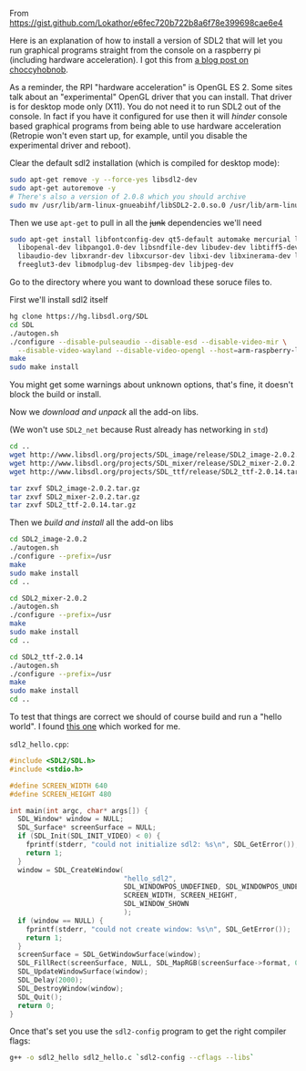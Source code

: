 From https://gist.github.com/Lokathor/e6fec720b722b8a6f78e399698cae6e4

Here is an explanation of how to install a version of SDL2 that will let you run graphical programs straight from the console on a raspberry pi (including hardware acceleration). I got this from [a blog post on choccyhobnob](https://choccyhobnob.com/sdl2-2-0-8-on-raspberry-pi/).

As a reminder, the RPI "hardware acceleration" is OpenGL ES 2. Some sites talk about an "experimental" OpenGL driver that you can install. That driver is for desktop mode only (X11). You do not need it to run SDL2 out of the console. In fact if you have it configured for use then it will _hinder_ console based graphical programs from being able to use hardware acceleration (Retropie won't even start up, for example, until you disable the experimental driver and reboot).

Clear the default sdl2 installation (which is compiled for desktop mode):

```sh
sudo apt-get remove -y --force-yes libsdl2-dev
sudo apt-get autoremove -y
# There's also a version of 2.0.8 which you should archive
sudo mv /usr/lib/arm-linux-gnueabihf/libSDL2-2.0.so.0 /usr/lib/arm-linux-gnueabihf/libSDL2-2.0.so.0.backup
```

Then we use `apt-get` to pull in all the ~~junk~~ dependencies we'll need

```sh
sudo apt-get install libfontconfig-dev qt5-default automake mercurial libtool libfreeimage-dev \
  libopenal-dev libpango1.0-dev libsndfile-dev libudev-dev libtiff5-dev libwebp-dev libasound2-dev \
  libaudio-dev libxrandr-dev libxcursor-dev libxi-dev libxinerama-dev libxss-dev libesd0-dev \
  freeglut3-dev libmodplug-dev libsmpeg-dev libjpeg-dev
```

Go to the directory where you want to download these soruce files to.

First we'll install sdl2 itself

```sh
hg clone https://hg.libsdl.org/SDL
cd SDL
./autogen.sh
./configure --disable-pulseaudio --disable-esd --disable-video-mir \
  --disable-video-wayland --disable-video-opengl --host=arm-raspberry-linux-gnueabihf --prefix=/usr
make
sudo make install
```

You might get some warnings about unknown options, that's fine, it doesn't block the build or install.

Now we _download and unpack_ all the add-on libs.

(We won't use `SDL2_net` because Rust already has networking in `std`)

```sh
cd ..
wget http://www.libsdl.org/projects/SDL_image/release/SDL2_image-2.0.2.tar.gz
wget http://www.libsdl.org/projects/SDL_mixer/release/SDL2_mixer-2.0.2.tar.gz
wget http://www.libsdl.org/projects/SDL_ttf/release/SDL2_ttf-2.0.14.tar.gz

tar zxvf SDL2_image-2.0.2.tar.gz
tar zxvf SDL2_mixer-2.0.2.tar.gz
tar zxvf SDL2_ttf-2.0.14.tar.gz
```

Then we _build and install_ all the add-on libs

```sh
cd SDL2_image-2.0.2 
./autogen.sh 
./configure --prefix=/usr
make 
sudo make install
cd ..

cd SDL2_mixer-2.0.2 
./autogen.sh 
./configure --prefix=/usr
make 
sudo make install
cd ..

cd SDL2_ttf-2.0.14
./autogen.sh
./configure --prefix=/usr
make
sudo make install
cd ..
```

To test that things are correct we should of course build and run a "hello world". I found [this one](https://gist.github.com/fschr/92958222e35a823e738bb181fe045274) which worked for me.

`sdl2_hello.cpp`:
```cpp
#include <SDL2/SDL.h>
#include <stdio.h>

#define SCREEN_WIDTH 640
#define SCREEN_HEIGHT 480

int main(int argc, char* args[]) {
  SDL_Window* window = NULL;
  SDL_Surface* screenSurface = NULL;
  if (SDL_Init(SDL_INIT_VIDEO) < 0) {
    fprintf(stderr, "could not initialize sdl2: %s\n", SDL_GetError());
    return 1;
  }
  window = SDL_CreateWindow(
                            "hello_sdl2",
                            SDL_WINDOWPOS_UNDEFINED, SDL_WINDOWPOS_UNDEFINED,
                            SCREEN_WIDTH, SCREEN_HEIGHT,
                            SDL_WINDOW_SHOWN
                            );
  if (window == NULL) {
    fprintf(stderr, "could not create window: %s\n", SDL_GetError());
    return 1;
  }
  screenSurface = SDL_GetWindowSurface(window);
  SDL_FillRect(screenSurface, NULL, SDL_MapRGB(screenSurface->format, 0xFF, 0xFF, 0xFF));
  SDL_UpdateWindowSurface(window);
  SDL_Delay(2000);
  SDL_DestroyWindow(window);
  SDL_Quit();
  return 0;
}
```

Once that's set you use the `sdl2-config` program to get the right compiler flags:

```sh
g++ -o sdl2_hello sdl2_hello.c `sdl2-config --cflags --libs`
```
